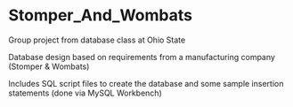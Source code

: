 # Stomper_And_Wombats

Group project from database class at Ohio State

Database design based on requirements from a manufacturing company (Stomper & Wombats)

Includes SQL script files to create the database and some sample insertion statements (done via MySQL Workbench)
